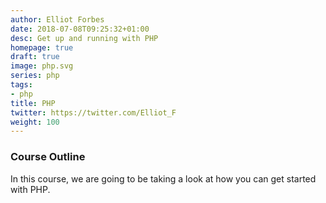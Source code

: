 ```yaml
---
author: Elliot Forbes
date: 2018-07-08T09:25:32+01:00
desc: Get up and running with PHP
homepage: true
draft: true
image: php.svg
series: php
tags:
- php
title: PHP
twitter: https://twitter.com/Elliot_F
weight: 100
---
```


### Course Outline

In this course, we are going to be taking a look at how you can get started with PHP. 